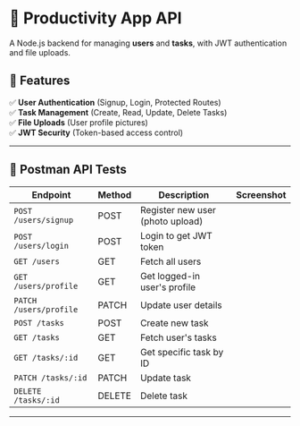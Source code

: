 # 📝 Productivity App API  
A Node.js backend for managing **users** and **tasks**, with JWT authentication and file uploads.  

## 🚀 Features  
✅ **User Authentication** (Signup, Login, Protected Routes)  
✅ **Task Management** (Create, Read, Update, Delete Tasks)  
✅ **File Uploads** (User profile pictures)  
✅ **JWT Security** (Token-based access control)  

---

## 🔧 Postman API Tests  

| Endpoint               | Method | Description                          | Screenshot |
|------------------------|--------|--------------------------------------|------------|
| `POST /users/signup`   | POST   | Register new user (photo upload)     |            |
| `POST /users/login`    | POST   | Login to get JWT token               |            |
| `GET /users`           | GET    | Fetch all users                      |            |
| `GET /users/profile`   | GET    | Get logged-in user's profile         |            |
| `PATCH /users/profile` | PATCH  | Update user details                  |            |
| `POST /tasks`          | POST   | Create new task                      |            |
| `GET /tasks`           | GET    | Fetch user's tasks                   |            |
| `GET /tasks/:id`       | GET    | Get specific task by ID              |            |
| `PATCH /tasks/:id`     | PATCH  | Update task                          |            |
| `DELETE /tasks/:id`    | DELETE | Delete task                          |            |

---